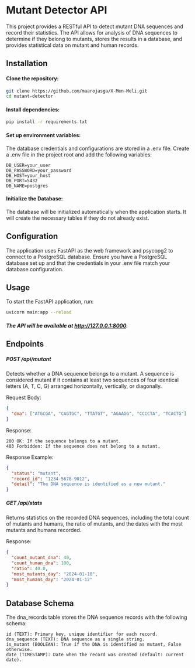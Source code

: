 # Mutant Detector API

This project provides a RESTful API to detect mutant DNA sequences and record their statistics. The API allows for analysis of DNA sequences to determine if they belong to mutants, stores the results in a database, and provides statistical data on mutant and human records.

## Installation
#### Clone the repository:
``` bash
git clone https://github.com/maarojasga/X-Men-Meli.git
cd mutant-detector
```

#### Install dependencies:
```  bash
pip install -r requirements.txt
``` 

#### Set up environment variables:
The database credentials and configurations are stored in a .env file. Create a .env file in the project root and add the following variables:

``` 
DB_USER=your_user
DB_PASSWORD=your_password
DB_HOST=your_host
DB_PORT=5432
DB_NAME=postgres
``` 

#### Initialize the Database:
The database will be initialized automatically when the application starts. It will create the necessary tables if they do not already exist.

## Configuration
The application uses FastAPI as the web framework and psycopg2 to connect to a PostgreSQL database. Ensure you have a PostgreSQL database set up and that the credentials in your .env file match your database configuration.

## Usage
To start the FastAPI application, run:

``` bash
uvicorn main:app --reload
``` 

##### The API will be available at http://127.0.0.1:8000.

## Endpoints

##### POST /api/mutant
Detects whether a DNA sequence belongs to a mutant. A sequence is considered mutant if it contains at least two sequences of four identical letters (A, T, C, G) arranged horizontally, vertically, or diagonally.

Request Body:
``` json
{
  "dna": ["ATGCGA", "CAGTGC", "TTATGT", "AGAAGG", "CCCCTA", "TCACTG"]
}
```

Response:
```
200 OK: If the sequence belongs to a mutant.
403 Forbidden: If the sequence does not belong to a mutant.
```
Response Example:
``` json
{
  "status": "mutant",
  "record_id": "1234-5678-9012",
  "detail": "The DNA sequence is identified as a new mutant."
}
```

##### GET /api/stats
Returns statistics on the recorded DNA sequences, including the total count of mutants and humans, the ratio of mutants, and the dates with the most mutants and humans recorded.

Response:
``` json
{
  "count_mutant_dna": 40,
  "count_human_dna": 100,
  "ratio": 40.0,
  "most_mutants_day": "2024-01-10",
  "most_humans_day": "2024-01-12"
}
```

## Database Schema
The dna_records table stores the DNA sequence records with the following schema:

```
id (TEXT): Primary key, unique identifier for each record.
dna_sequence (TEXT): DNA sequence as a single string.
is_mutant (BOOLEAN): True if the DNA is identified as mutant, False otherwise.
date (TIMESTAMP): Date when the record was created (default: current date).
``` 